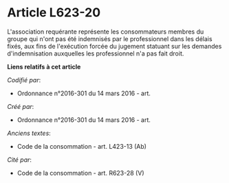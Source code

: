 # Article L623-20

L'association requérante représente les consommateurs membres du groupe qui n'ont pas été indemnisés par le professionnel
dans les délais fixés, aux fins de l'exécution forcée du jugement statuant sur les demandes d'indemnisation auxquelles les
professionnel n'a pas fait droit.

**Liens relatifs à cet article**

_Codifié par_:

  - Ordonnance n°2016-301 du 14 mars 2016 - art.

_Créé par_:

  - Ordonnance n°2016-301 du 14 mars 2016 - art.

_Anciens textes_:

  - Code de la consommation - art. L423-13 (Ab)

_Cité par_:

  - Code de la consommation - art. R623-28 (V)
